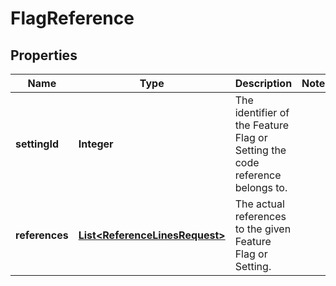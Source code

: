 

# FlagReference


## Properties

| Name | Type | Description | Notes |
|------------ | ------------- | ------------- | -------------|
|**settingId** | **Integer** | The identifier of the Feature Flag or Setting the code reference belongs to. |  |
|**references** | [**List&lt;ReferenceLinesRequest&gt;**](ReferenceLinesRequest.md) | The actual references to the given Feature Flag or Setting. |  |



